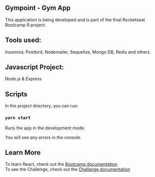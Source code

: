 ## Gympoint - Gym App

This application is being developed and is part of the final Rocketseat Bootcamp 9 project.

## Tools used:
  
 Insomnia, Postbird, Nodemailer, Sequelize, Mongo DB, Redis and others.
  
 ## Javascript Project:
 
 Node.js & Express

## Scripts

In the project directory, you can run:

### `yarn start`

Runs the app in the development mode.<br />

You will see any errors in the console.

## Learn More

To learn React, check out the [Bootcamp documentation](https://rocketseat.com.br).<br />
To see the Challenge, check out the [Challange documentation](https://github.com/Rocketseat/bootcamp-gostack-desafio-03/blob/master/README.md#desafio-03-continuando-aplica%C3%A7%C3%A3o)
